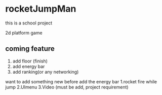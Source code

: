 # rocketJumpMan

this is a school project

2d platform game

coming feature
----------------
1. add floor (finish)
2. add energy bar
3. add ranking(or any networking)

want to add something new before add the energy bar
1.rocket fire while jump
2.UImenu
3.Video (must be add, project requirement)
